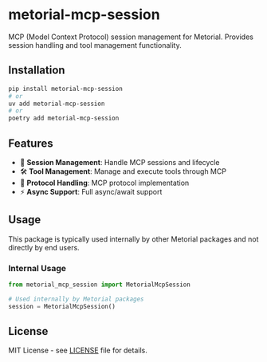 # metorial-mcp-session

MCP (Model Context Protocol) session management for Metorial. Provides session handling and tool management functionality.

## Installation

```bash
pip install metorial-mcp-session
# or
uv add metorial-mcp-session
# or
poetry add metorial-mcp-session
```

## Features

- 🔧 **Session Management**: Handle MCP sessions and lifecycle
- 🛠️ **Tool Management**: Manage and execute tools through MCP
- 📡 **Protocol Handling**: MCP protocol implementation
- ⚡ **Async Support**: Full async/await support

## Usage

This package is typically used internally by other Metorial packages and not directly by end users.

### Internal Usage

```python
from metorial_mcp_session import MetorialMcpSession

# Used internally by Metorial packages
session = MetorialMcpSession()
```

## License

MIT License - see [LICENSE](../../LICENSE) file for details.
